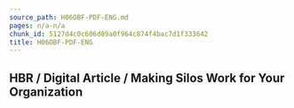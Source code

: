 ```yaml
---
source_path: H06OBF-PDF-ENG.md
pages: n/a-n/a
chunk_id: 5127d4c0c606d89a0f964c874f4bac7d1f333642
title: H06OBF-PDF-ENG
---
```

## HBR / Digital Article / Making Silos Work for Your Organization
